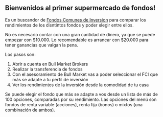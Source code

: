 ## Bienvenidos al primer supermercado de fondos!

Es un buscandor de [Fondos Comunes de Inversion](https://fondosonline.com/) para comparar los rendimientos de los disntintos fondos y poder elegir entre ellos.


No es necesario contar con una gran cantidad de dinero, ya que se puede empezar con $10.000. Lo recomendable es arrancar con $20.000 para tener ganancias que valgan la pena.

Los pasos son:
1. Abrir a cuenta en Bull Market Brokers
2. Realizar la transferencia de fondos
3. Con el asesoramiento de Bull Market vas a poder seleccionar el FCI que más se adapte a tu perfil de inversión
4. Ver los rendimientos de la inversión desde la comodidad de tu casa

Se puede elegir el fondo que más se adapte a vos desde un lista de más de 100 opciones, comparadas por su rendimiento. Las opciones del menú son fondos de renta variable (acciones), renta fija (bonos) o mixtos (una combinación de ambos).


